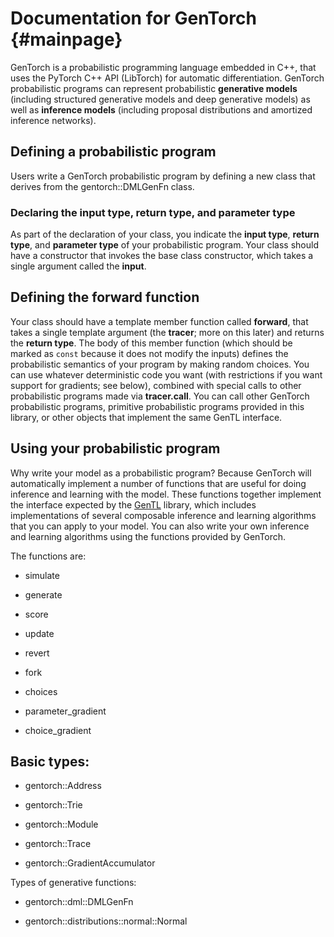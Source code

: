 # Documentation for GenTorch                             {#mainpage}

GenTorch is a probabilistic programming language embedded in C++, that uses the PyTorch C++ API (LibTorch) for automatic differentiation.
GenTorch probabilistic programs can represent probabilistic **generative models** (including structured generative models and deep generative models) as well as **inference models** (including proposal distributions and amortized inference networks).

## Defining a probabilistic program
Users write a GenTorch probabilistic program by defining a new class that derives from the gentorch::DMLGenFn class.

### Declaring the input type, return type, and parameter type
As part of the declaration of your class, you indicate the **input type**, **return type**, and **parameter type** of your probabilistic program.
Your class should have a constructor that invokes the base class constructor, which takes a single argument called the **input**.

## Defining the forward function
Your class should have a template member function called **forward**, that takes a single template argument (the **tracer**; more on this later) and returns the **return type**.
The body of this member function (which should be marked as `const` because it does not modify the inputs) defines the probabilistic semantics of your program by making random choices.
You can use whatever deterministic code you want (with restrictions if you want support for gradients; see below), combined with special calls to other probabilistic programs made via **tracer.call**.
You can call other GenTorch probabilistic programs, primitive probabilistic programs provided in this library, or other objects that implement the same GenTL interface.

## Using your probabilistic program

Why write your model as a probabilistic program? Because GenTorch will automatically implement a number of functions that are useful for doing inference and learning with the model.
These functions together implement the interface expected by the [GenTL](https://github.com/OpenGen/GenTL/) library, which includes implementations of several composable inference and learning algorithms that you can apply to your model.
You can also write your own inference and learning algorithms using the functions provided by GenTorch.

The functions are:

- simulate

- generate

- score

- update

- revert

- fork

- choices

- parameter_gradient

- choice_gradient


## Basic types:

- gentorch::Address

- gentorch::Trie

- gentorch::Module

- gentorch::Trace

- gentorch::GradientAccumulator

Types of generative functions:

- gentorch::dml::DMLGenFn

- gentorch::distributions::normal::Normal
